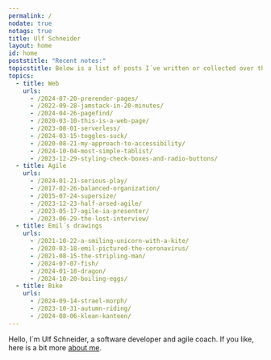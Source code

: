 ```yaml
---
permalink: /
nodate: true
notags: true
title: Ulf Schneider
layout: home
id: home
poststitle: "Recent notes:"
topicstitle: Below is a list of posts I´ve written or collected over the years, and of which I think they should appear here.
topics:
  - title: Web
    urls:
      - /2024-07-20-prerender-pages/
      - /2022-09-28-jamstack-in-20-minutes/
      - /2024-04-26-pagefind/
      - /2020-03-10-this-is-a-web-page/
      - /2023-08-01-serverless/
      - /2024-03-15-toggles-suck/
      - /2020-08-21-my-approach-to-accessibility/
      - /2024-10-04-most-simple-tablist/
      - /2023-12-29-styling-check-boxes-and-radio-buttons/
  - title: Agile
    urls:
      - /2024-01-21-serious-play/
      - /2017-02-26-balanced-organization/
      - /2015-07-24-supersize/
      - /2023-12-23-half-arsed-agile/
      - /2023-05-17-agile-ia-presenter/
      - /2023-06-29-the-lost-interview/
  - title: Emil´s drawings
    urls:
      - /2021-10-22-a-smiling-unicorn-with-a-kite/
      - /2020-03-18-emil-pictured-the-coronavirus/
      - /2021-08-15-the-stripling-man/
      - /2024-07-07-fish/
      - /2024-01-18-dragon/
      - /2024-10-20-boiling-eggs/
  - title: Bike
    urls:
      - /2024-09-14-strael-morph/
      - /2023-10-31-autumn-riding/
      - /2024-08-06-klean-kanteen/
---
```


Hello, I´m Ulf Schneider, a software developer and agile coach. If you like, here is a bit more [about me](/about/).
